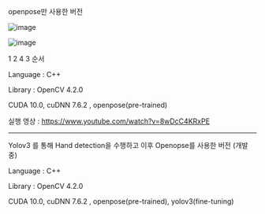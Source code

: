 openpose만 사용한 버전

![image](https://user-images.githubusercontent.com/43734014/114185550-d26aa480-9980-11eb-90ba-b8ce17e07d1a.png)

![image](https://user-images.githubusercontent.com/43734014/114185699-f8904480-9980-11eb-93e5-c0e874ad9553.png)

1 2 4 3 순서

Language : C++

Library : OpenCV 4.2.0

CUDA 10.0, cuDNN 7.6.2 , openpose(pre-trained)

실행 영상 : https://www.youtube.com/watch?v=8wDcC4KRxPE





--------------------------------------------------------

Yolov3 를 통해 Hand detection을 수행하고 
이후 Openopse를 사용한 버전 (개발중)

Language : C++

Library : OpenCV 4.2.0

CUDA 10.0, cuDNN 7.6.2 , openpose(pre-trained), yolov3(fine-tuning)


